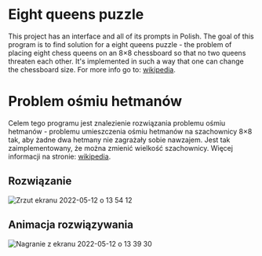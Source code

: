 # Eight queens puzzle
This project has an interface and all of its prompts in Polish. The goal of this program is to find solution for a eight queens puzzle - the problem of placing eight chess queens on an 8×8 chessboard so that no two queens threaten each other. It's implemented in such a way that one can change the chessboard size. For more info go to: [wikipedia](https://en.wikipedia.org/wiki/Eight_queens_puzzle).

# Problem ośmiu hetmanów
Celem tego programu jest znalezienie rozwiązania problemu ośmiu hetmanów - problemu umieszczenia ośmiu hetmanów na szachownicy 8×8 tak, aby żadne dwa hetmany nie zagrażały sobie nawzajem. Jest tak zaimplementowany, że można zmienić wielkość szachownicy. Więcej informacji na stronie: [wikipedia](https://pl.wikipedia.org/wiki/Problem_ośmiu_hetmanów).

## Rozwiązanie
![Zrzut ekranu 2022-05-12 o 13 54 12](https://user-images.githubusercontent.com/48216995/168071200-b95ab8d7-298e-4f0a-86b1-70fd944fe8cf.jpg)
## Animacja rozwiązywania
![Nagranie z ekranu 2022-05-12 o 13 39 30](https://user-images.githubusercontent.com/48216995/168071431-232153f1-7f16-4d8c-8072-0e2326eebc5d.gif)
